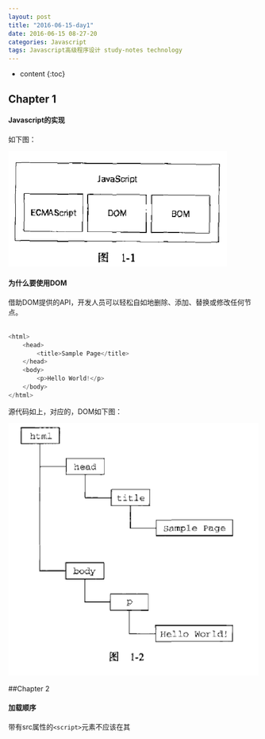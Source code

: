 ```yaml
---
layout: post
title: "2016-06-15-day1"
date: 2016-06-15 08-27-20
categories: Javascript
tags: Javascript高级程序设计 study-notes technology
---
```


* content
{:toc}


## Chapter 1

#### Javascript的实现

如下图：

![Javascript的实现](/photos/javascript的实现.png)

#### 为什么要使用DOM

借助DOM提供的API，开发人员可以轻松自如地删除、添加、替换或修改任何节点。

```js

<html>
	<head>
		<title>Sample Page</title>
	</head>
	<body>
		<p>Hello World!</p>
	</body>
</html>
```
源代码如上，对应的，DOM如下图：

![DOM](/photos/DOM.png)

##Chapter 2

#### 加载顺序

带有src属性的`<script>`元素不应该在其





